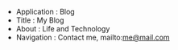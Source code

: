 - Application : Blog
- Title       : My Blog
- About       : Life and Technology
- Navigation  : Contact me, mailto:me@mail.com